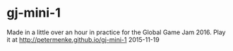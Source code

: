 # gj-mini-1

Made in a little over an hour in practice for the Global Game Jam 2016.
Play it at http://petermenke.github.io/gj-mini-1
2015-11-19
